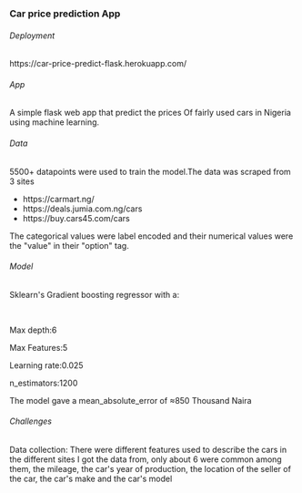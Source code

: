 <h3>Car price prediction App</h3>

<h6>Deployment</h6>
<p>https://car-price-predict-flask.herokuapp.com/</p>




<h6>App</h6>
<p>A simple flask web app that predict the prices
Of fairly used cars in Nigeria using machine learning.</p>

<h6>Data</h6>
5500+ datapoints were used to train the model.The data was scraped from 3 sites 
   <ul>
     <li> https://carmart.ng/ </li>
     <li>https://deals.jumia.com.ng/cars   </li>
     <li>https://buy.cars45.com/cars</li>
   </ul>
The categorical values were label encoded and their numerical values were the "value" in their "option" tag.

<h6>Model</h6>
 <p>Sklearn's Gradient boosting regressor with a:</p><br>
 <p>Max depth:6</p><p>Max Features:5</p><p>Learning rate:0.025<p><p>n_estimators:1200</p>
 <p>The model gave a mean_absolute_error of ≈850 Thousand Naira</p>

<h6>Challenges</h6>
 <p>Data collection: There were different features used to describe the cars in the different sites I got the data from, only about 6 were common among them, the mileage, the car's year of production, the location of the seller of the car, the car's make and the car's model</p>
